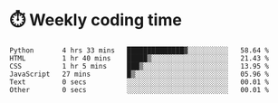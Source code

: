 
# :stopwatch: Weekly coding time
<!--START_SECTION:waka-->

```text
Python       4 hrs 33 mins   ██████████████▓░░░░░░░░░░   58.64 %
HTML         1 hr 40 mins    █████▒░░░░░░░░░░░░░░░░░░░   21.43 %
CSS          1 hr 5 mins     ███▒░░░░░░░░░░░░░░░░░░░░░   13.95 %
JavaScript   27 mins         █▒░░░░░░░░░░░░░░░░░░░░░░░   05.96 %
Text         0 secs          ░░░░░░░░░░░░░░░░░░░░░░░░░   00.01 %
Other        0 secs          ░░░░░░░░░░░░░░░░░░░░░░░░░   00.01 %
```

<!--END_SECTION:waka-->


<!-- <p> <img src="https://github-readme-stats.vercel.app/api?username=cozgerest&show_icons=true&hide_border=false" />  </p> -->


